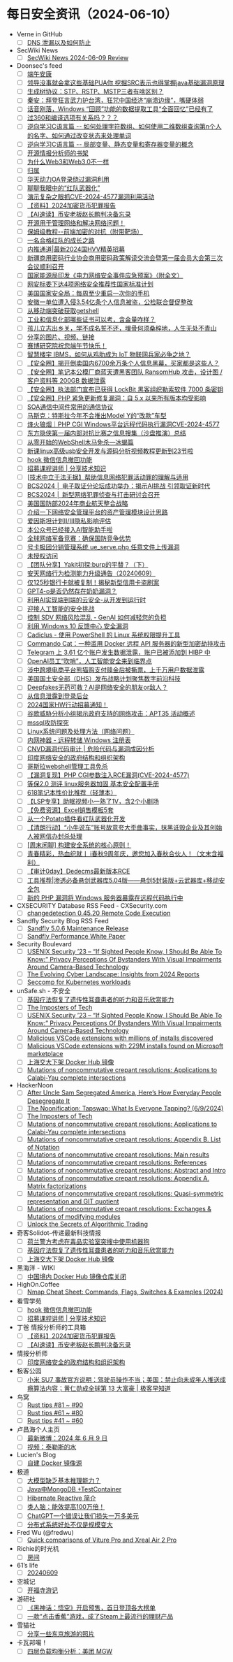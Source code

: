 # 每日安全资讯（2024-06-10）

- Verne in GitHub
  - [ ] [DNS 泄漏以及如何防止](https://einverne.github.io/post/2024/06/dns-leak.html)
- SecWiki News
  - [ ] [SecWiki News 2024-06-09 Review](http://www.sec-wiki.com/?2024-06-09)
- Doonsec's feed
  - [ ] [端午安康](https://mp.weixin.qq.com/s?__biz=MzAwMTU3NTcwMg==&mid=2650274349&idx=1&sn=9e645a717ac41ae0425406f353575713)
  - [ ] [领导没事就会拿这些基础PUA你 挖掘SRC表示也得掌握java基础漏洞原理](https://mp.weixin.qq.com/s?__biz=MzU4NDY3MTk2NQ==&mid=2247490351&idx=1&sn=c5ceca1f755c9c21421eee69828ea250)
  - [ ] [生成树协议：STP、RSTP、MSTP三者有啥区别？](https://mp.weixin.qq.com/s?__biz=MzIyMzIwNzAxMQ==&mid=2649458479&idx=1&sn=710c77fda7accfba7d708114233ba02f)
  - [ ] [秦安：拜登狂言武力护台湾，狂咒中国经济“崩溃边缘”，嘴硬体弱](https://mp.weixin.qq.com/s?__biz=MzA5MDg1MDUyMA==&mid=2650470385&idx=1&sn=9eaad5f7fa18575138ba57ce77d55f3f)
  - [ ] [话音刚落，Windows “回顾”功能的数据提取工具“全面回忆”已经有了](https://mp.weixin.qq.com/s?__biz=Mzg4Njc0Mjc3NQ==&mid=2247486103&idx=1&sn=15de38c7d259bdc77418618041001b29)
  - [ ] [过360和编译选项有关系吗？？？](https://mp.weixin.qq.com/s?__biz=Mzg5MDg3OTc0OA==&mid=2247487373&idx=1&sn=fa7f7b6f328646a67a6d4715dd75dc32)
  - [ ] [逆向学习C语言篇 -- 如何处理字符数组、如何使用二维数组查询第n个人的名字、如何通过改变状态来处理单词](https://mp.weixin.qq.com/s?__biz=MzA4MzgzNTU5MA==&mid=2652035045&idx=1&sn=d40fcd37d29712ac65f0500d1f738aeb)
  - [ ] [逆向学习C语言篇 -- 局部变量、静态变量和寄存器变量的概念](https://mp.weixin.qq.com/s?__biz=MzA4MzgzNTU5MA==&mid=2652035045&idx=2&sn=7bcf15003020f4c122d333e61bdd5fbe)
  - [ ] [开源情报分析师的书架](https://mp.weixin.qq.com/s?__biz=MzkwNzM0NzA5MA==&mid=2247498469&idx=1&sn=7be3fda76857c6356caee050d369483b)
  - [ ] [为什么Web3和Web3.0不一样](https://mp.weixin.qq.com/s?__biz=MzI1NjQxMzIzMw==&mid=2247492271&idx=1&sn=436bcdfaa2dc76b49e78bb6bd4b59902)
  - [ ] [归属](https://mp.weixin.qq.com/s?__biz=MzAwMjQ2NTQ4Mg==&mid=2247493687&idx=1&sn=7db2b1078e8a7df03ca679a7048c2fcf)
  - [ ] [华天动力OA登录绕过漏洞利用](https://mp.weixin.qq.com/s?__biz=MzkxNjQyMjcwMw==&mid=2247486306&idx=1&sn=b08a1e9e9c7cc7ec8c6f2a7e5f3a05b5)
  - [ ] [聊聊我眼中的“红队武器化”](https://mp.weixin.qq.com/s?__biz=MzkxNjQyMjcwMw==&mid=2247486306&idx=2&sn=a9399d47b8f25896d06384377e721e40)
  - [ ] [演示复杂之眼抓CVE-2024-4577漏洞利用活动](https://mp.weixin.qq.com/s?__biz=MzU3NDY1NTYyOQ==&mid=2247485945&idx=1&sn=b2ac1525b61300b215074426d8aabf41)
  - [ ] [【资料】2024加密货币犯罪报告](https://mp.weixin.qq.com/s?__biz=MzI2MTE0NTE3Mw==&mid=2651144266&idx=1&sn=c5aa6f7506cd1cbad276727548124499)
  - [ ] [【AI速读】币安老板赵长鹏判决备忘录](https://mp.weixin.qq.com/s?__biz=MzI2MTE0NTE3Mw==&mid=2651144266&idx=2&sn=e7276cec7798290f1c73d65132a6b1be)
  - [ ] [开源用于管理网络和解决网络问题！](https://mp.weixin.qq.com/s?__biz=MzU1NDg4MjY1Mg==&mid=2247488097&idx=1&sn=f1fbb1db0a27c63cdac2a3f175bf169a)
  - [ ] [保姆级教程--前端加密的对抗（附带靶场）](https://mp.weixin.qq.com/s?__biz=Mzg2ODYxMzY3OQ==&mid=2247512825&idx=1&sn=8329628a71d577c922dd8ff5f2bf2375)
  - [ ] [一名合格红队的成长之路](https://mp.weixin.qq.com/s?__biz=Mzg2ODYxMzY3OQ==&mid=2247512825&idx=2&sn=f9132278f847255f469e1982603745eb)
  - [ ] [内推通道|最新2024国HVV精英招募](https://mp.weixin.qq.com/s?__biz=Mzg2ODYxMzY3OQ==&mid=2247512825&idx=3&sn=3ecd0c41920ca28c163e626e554029fc)
  - [ ] [新疆商用密码行业协会商用密码政策解读交流会暨第一届会员大会第三次会议顺利召开](https://mp.weixin.qq.com/s?__biz=MzI5NTM4OTQ5Mg==&mid=2247624078&idx=1&sn=abe9e55cf3dd945120b5a13ad67e5da1)
  - [ ] [国家能源局印发《电力网络安全事件应急预案》（附全文）](https://mp.weixin.qq.com/s?__biz=MzI5NTM4OTQ5Mg==&mid=2247624078&idx=2&sn=9010efd8d93c28f860c587e8d988c7c7)
  - [ ] [网安标委下达4项网络安全推荐性国家标准计划](https://mp.weixin.qq.com/s?__biz=MzI5NTM4OTQ5Mg==&mid=2247624078&idx=3&sn=2816cda466f9793bf183033b68a7088e)
  - [ ] [美国国家安全局：每周至少重启一次你的手机](https://mp.weixin.qq.com/s?__biz=MzI5NTM4OTQ5Mg==&mid=2247624078&idx=4&sn=4fe3df74b2b81625136dc8e6bbd9b3a1)
  - [ ] [安徽一单位遭入侵3.54亿条个人信息被盗，公检联合督促整改](https://mp.weixin.qq.com/s?__biz=MzI5NTM4OTQ5Mg==&mid=2247624078&idx=5&sn=b789e2d4e43538317dec7a7e3c92eee7)
  - [ ] [从移动端突破获取getshell](https://mp.weixin.qq.com/s?__biz=MzIzMTIzNTM0MA==&mid=2247494905&idx=1&sn=b614b793b4364eb96a0df0e5afceae41)
  - [ ] [工业和信息化部哪些证书可以考，含金量咋样？](https://mp.weixin.qq.com/s?__biz=Mzg4MTg0MjQ5OA==&mid=2247485265&idx=1&sn=0d4c76d23232d9ac5494aaf34979e304)
  - [ ] [孩儿立志出乡关，学不成名誓不还，埋骨何须桑梓地，人生无处不青山](https://mp.weixin.qq.com/s?__biz=Mzg5NTU2NjA1Mw==&mid=2247491985&idx=1&sn=51da5672f4b62752784ff04074ac12a8)
  - [ ] [分享的图片、视频、链接](https://mp.weixin.qq.com/s?__biz=MzA3MTUxNzQxMQ==&mid=203220510&idx=1&sn=4f1c9fa4c0c102c4041a116154a63f24)
  - [ ] [赛博研究院祝您端午节快乐！](https://mp.weixin.qq.com/s?__biz=MzUzODYyMDIzNw==&mid=2247509482&idx=1&sn=d844d7e377981b233b04a2e44c8f02a2)
  - [ ] [智慧楼宇 IBMS，如何从鸡肋成为 IoT 物联网兵家必争之地？](https://mp.weixin.qq.com/s?__biz=MjM5OTA4MzA0MA==&mid=2454934215&idx=1&sn=3d529c801254be41590071d16d5c9b85)
  - [ ] [【安全圈】揭开倒卖国内6700余万条个人信息黑幕，买家都是这些人？](https://mp.weixin.qq.com/s?__biz=MzIzMzE4NDU1OQ==&mid=2652061378&idx=1&sn=4c6a1be2f3bca0a2d4c4378fec97b7f9)
  - [ ] [【安全圈】笔记本公模厂商蓝天遭黑客团队 RansomHub 攻击，设计图 / 客户资料等 200GB 数据泄露](https://mp.weixin.qq.com/s?__biz=MzIzMzE4NDU1OQ==&mid=2652061378&idx=2&sn=559282ac752ba15f9f8d9d682f332cb5)
  - [ ] [【安全圈】执法部门宣布已获得 LockBit 黑客组织勒索软件 7000 条密钥](https://mp.weixin.qq.com/s?__biz=MzIzMzE4NDU1OQ==&mid=2652061378&idx=3&sn=3879fb48e54089096fd8b73433cf3a7d)
  - [ ] [【安全圈】PHP 紧急更新修复漏洞：自 5.x 以来所有版本均受影响](https://mp.weixin.qq.com/s?__biz=MzIzMzE4NDU1OQ==&mid=2652061378&idx=4&sn=05e10a3fb0e9ee84074b0fadcd55f4e2)
  - [ ] [SOA通信中间件常用的通信协议](https://mp.weixin.qq.com/s?__biz=MzIzOTc2OTAxMg==&mid=2247538706&idx=1&sn=874b4cbf50c026963e1b81493eb7278d)
  - [ ] [马斯克：特斯拉今年不会推出Model Y的“改款”车型](https://mp.weixin.qq.com/s?__biz=MzIzOTc2OTAxMg==&mid=2247538706&idx=2&sn=824589e8f3a151906a8222dc0b80c79e)
  - [ ] [烽火狼烟｜PHP CGI Windows平台远程代码执行漏洞CVE-2024-4577](https://mp.weixin.qq.com/s?__biz=Mzg2NTkwODU3Ng==&mid=2247510074&idx=1&sn=057a581c007bd034d9e9f69e138fd89f)
  - [ ] [东方隐侠第一届内部对抗比赛之信息搜集（沙盘推演）总结](https://mp.weixin.qq.com/s?__biz=Mzg2NTkwODU3Ng==&mid=2247510074&idx=2&sn=1b6bb9dd8a6cd137c1fac644397e5b04)
  - [ ] [从零开始的WebShell木马免杀—冰蝎篇](https://mp.weixin.qq.com/s?__biz=MzIxMTg1ODAwNw==&mid=2247499887&idx=1&sn=ad0f17eee2b7da54b1bec3a6931f27a5)
  - [ ] [新课linux高级usb安全开发与源码分析视频教程更新到23节啦](https://mp.weixin.qq.com/s?__biz=MzkwOTE5MDY5NA==&mid=2247496563&idx=1&sn=4fd29a222c0ace34b3491f59dc9d8cb1)
  - [ ] [hook 微信信息撤回功能](https://mp.weixin.qq.com/s?__biz=MjM5NTc2MDYxMw==&mid=2458558552&idx=1&sn=33e11e49102c4a00ad49c2a54f9f1309)
  - [ ] [招募课程讲师 | 分享技术知识](https://mp.weixin.qq.com/s?__biz=MjM5NTc2MDYxMw==&mid=2458558552&idx=2&sn=058fd3e94f08fe3ab6a220a2608b3a00)
  - [ ] [[技术中立于法无据】帮助信息网络犯罪活动罪的理解与适用](https://mp.weixin.qq.com/s?__biz=MzI1NTI4OTE5OA==&mid=2247487408&idx=1&sn=3cbe2e306e15e344f15852e37d1fa987)
  - [ ] [BCS2024 │ 电子取证分论坛成功举办：揭示AI挑战 引领取证新时代](https://mp.weixin.qq.com/s?__biz=MzU0NDk0NTAwMw==&mid=2247611994&idx=1&sn=32ed9c96a0f74971fb6dbb3b3650519c)
  - [ ] [BCS2024 │ 新型网络犯罪侦查与打击研讨会召开](https://mp.weixin.qq.com/s?__biz=MzU0NDk0NTAwMw==&mid=2247611994&idx=2&sn=9b20fca44af8ab334ebcb59c3daaf204)
  - [ ] [美国国防部2024年商业航天整合战略](https://mp.weixin.qq.com/s?__biz=MzI1OTExNDY1NQ==&mid=2651613354&idx=1&sn=836164823d3239c364b09ea1f0868a3c)
  - [ ] [介绍一下网络安全管理平台的资产管理模块设计思路](https://mp.weixin.qq.com/s?__biz=MzI4NzA1Nzg5OA==&mid=2247485037&idx=1&sn=fb89ab829ea3ae16e8de4482da5e93be)
  - [ ] [爱因斯坦计划II/III隐私影响评估](https://mp.weixin.qq.com/s?__biz=MzA5MTYyMDQ0OQ==&mid=2247492744&idx=1&sn=ab81ca143be4be7ea5eacd98c44aa406)
  - [ ] [本公众号已经接入AI智能助手啦](https://mp.weixin.qq.com/s?__biz=Mzg4NDY4Mzk3Mw==&mid=2247485345&idx=1&sn=e601efc582d96d413ddf1fc2226619a2)
  - [ ] [全球网络军备竞赛：确保国防竞争优势](https://mp.weixin.qq.com/s?__biz=MzkzNDIzNDUxOQ==&mid=2247485524&idx=1&sn=ea84d3db9e5c9f2416626c2e365f83fe)
  - [ ] [号卡极团分销管理系统 ue_serve.php 任意文件上传漏洞](https://mp.weixin.qq.com/s?__biz=MzIzOTM2MzczNQ==&mid=2247484410&idx=1&sn=dc50a0b9f54794a9190c917f8c1215e9)
  - [ ] [未授权访问](https://mp.weixin.qq.com/s?__biz=MzU2NDY2OTU4Nw==&mid=2247514304&idx=1&sn=d8463435d0219595924e8aadc55eda9b)
  - [ ] [【团队分享】Yakit初探:burp的平替？（下）](https://mp.weixin.qq.com/s?__biz=MzIxNzY1MTc1OA==&mid=2247483890&idx=1&sn=75ec4ff718e7883a99576ccef7c6b8a0)
  - [ ] [安天网络行为检测能力升级通告（20240609）](https://mp.weixin.qq.com/s?__biz=MjM5MTA3Nzk4MQ==&mid=2650205808&idx=1&sn=fa26e6bb8b9d7ac75327c2986dbbc3e7)
  - [ ] [仅125秒银行卡就被复制！揭秘新型信用卡盗刷案](https://mp.weixin.qq.com/s?__biz=MzIxMDIwODM2MA==&mid=2653930047&idx=1&sn=375637daf429c12c9ae8872615412d1b)
  - [ ] [GPT4-o是否仍然存在奶奶漏洞？](https://mp.weixin.qq.com/s?__biz=Mzg2NzY0MzM3Ng==&mid=2247484001&idx=1&sn=793f3aef8dea039e92acf9d161c63e79)
  - [ ] [利用AI实现端到端的云安全-从开发到运行时](https://mp.weixin.qq.com/s?__biz=MzU2MDk1Nzg2MQ==&mid=2247609851&idx=1&sn=8fb8701f53e2e347429c4d821d98f5de)
  - [ ] [迎接人工智能的安全挑战](https://mp.weixin.qq.com/s?__biz=MzU2MDk1Nzg2MQ==&mid=2247609851&idx=2&sn=91f89b5ded0d5ddb572a4878e23596d9)
  - [ ] [控制 SDV 网络风险混乱 - GenAI 如何减轻您的负担](https://mp.weixin.qq.com/s?__biz=MzU2MDk1Nzg2MQ==&mid=2247609851&idx=3&sn=aef10b7cda30df7fd8abe7b392bb6528)
  - [ ] [利用 Windows 10 反馈中心 安全漏洞](https://mp.weixin.qq.com/s?__biz=MzAxMjYyMzkwOA==&mid=2247509115&idx=1&sn=f76eb72f49268dde370680b87452c476)
  - [ ] [Cadiclus - 使用 PowerShell 的 Linux 系统权限提升工具](https://mp.weixin.qq.com/s?__biz=MzAxMjYyMzkwOA==&mid=2247509115&idx=2&sn=42de79be02e4408926dc0b861dc641f1)
  - [ ] [Commando Cat：一种滥用 Docker 远程 API 服务器的新型加密劫持攻击](https://mp.weixin.qq.com/s?__biz=MzAxMjYyMzkwOA==&mid=2247509115&idx=3&sn=7c706d1847a3c53915bb719c127390bb)
  - [ ] [Telegram 上 3.61 亿个账户发生数据泄露，账户已被添加到 HIBP 中](https://mp.weixin.qq.com/s?__biz=MzkwMTQyODI4Ng==&mid=2247492507&idx=1&sn=11cc6c9fb682c01ce65c19ec22bb79a8)
  - [ ] [OpenAI员工“吹哨”，人工智能安全来到临界点](https://mp.weixin.qq.com/s?__biz=MzkwMTQyODI4Ng==&mid=2247492507&idx=2&sn=b9f674025ca7e028753d5d9cd69bc1f5)
  - [ ] [涉中跨境电商平台熊猫购支付赎金后被撕票，上千万用户数据泄露](https://mp.weixin.qq.com/s?__biz=MzkwMTQyODI4Ng==&mid=2247492507&idx=3&sn=e3ac2d791d58f96588244509462c99cf)
  - [ ] [美国国土安全部（DHS）发布战略计划聚焦数字前沿科技](https://mp.weixin.qq.com/s?__biz=Mzg4MDU0NTQ4Mw==&mid=2247519869&idx=1&sn=a6020aabfe37e07739feadee25f41814)
  - [ ] [Deepfakes无药可救？AI是网络安全的朋友or敌人？](https://mp.weixin.qq.com/s?__biz=Mzg4MDU0NTQ4Mw==&mid=2247519869&idx=2&sn=ba88f38d3cd2bd0f30194ef40a9d7fce)
  - [ ] [从信息泄露到登录后台](https://mp.weixin.qq.com/s?__biz=MzUyODkwNDIyMg==&mid=2247540821&idx=1&sn=b5923419a913d2a034c187262eb14407)
  - [ ] [2024国家HW行动招募通知！](https://mp.weixin.qq.com/s?__biz=MzI4NTcxMjQ1MA==&mid=2247610585&idx=2&sn=9364bed355b22c8a6a7aa80003e1cb4c)
  - [ ] [谷歌威胁分析小组揭示政府支持的网络攻击：APT35 活动概述](https://mp.weixin.qq.com/s?__biz=Mzg3OTYxODQxNg==&mid=2247484428&idx=1&sn=1191e7d2e21752fea2a55df658c6b6b1)
  - [ ] [mssql攻防探究](https://mp.weixin.qq.com/s?__biz=MzI4NTcxMjQ1MA==&mid=2247610585&idx=1&sn=bd56b71c8c7c19b0a3d9a0760d688e2f)
  - [ ] [Linux系统问题及处理方法（网络问题）](https://mp.weixin.qq.com/s?__biz=MzA4NTY4MjAyMQ==&mid=2447899059&idx=1&sn=c5f2fcb53f5d2e304d4dcc747a273f66)
  - [ ] [内网神器 - 远程转储 Windows 注册表](https://mp.weixin.qq.com/s?__biz=Mzg2NTk4MTE1MQ==&mid=2247485064&idx=1&sn=126c9b9b8ce22d804a17aa9dd87d650c)
  - [ ] [CNVD漏洞代码审计 | 危险代码与漏洞成因分析](https://mp.weixin.qq.com/s?__biz=MzkzMzE5OTQzMA==&mid=2247484578&idx=1&sn=14d1fbc9a20af09a7b469a6966d4c2ee)
  - [ ] [印度网络安全的政府结构和组织架构](https://mp.weixin.qq.com/s?__biz=MzA3Mjc1MTkwOA==&mid=2650551125&idx=1&sn=38b6fe20041dc72c749764b699441797)
  - [ ] [哥斯拉webshell管理工具免杀](https://mp.weixin.qq.com/s?__biz=MzAwMjA5OTY5Ng==&mid=2247522670&idx=1&sn=ad39276ca69061c33785d98a6c982157)
  - [ ] [【漏洞复现】PHP CGI参数注入RCE漏洞(CVE-2024-4577)](https://mp.weixin.qq.com/s?__biz=MzU5MTc1NTE0Ng==&mid=2247485381&idx=1&sn=38e0fbe548073a19b093911895e96d30)
  - [ ] [等保2.0 测评 linux服务器加固 基本安全配置手册](https://mp.weixin.qq.com/s?__biz=MzA5MzYzMzkzNg==&mid=2650953049&idx=1&sn=8d82926136d6bae2a00866aaeaf31c6b)
  - [ ] [618笔记本性价比推荐（轻薄本）](https://mp.weixin.qq.com/s?__biz=MzA5MzYzMzkzNg==&mid=2650953049&idx=2&sn=27530de2f120f482eb3b27d4d564e3e5)
  - [ ] [【LSP专享】助眠视频小一熟了1V，含2个小剧场](https://mp.weixin.qq.com/s?__biz=MzA5MzYzMzkzNg==&mid=2650953049&idx=3&sn=5e92306dc459748458ceb99a016d6f5d)
  - [ ] [【免费资源】Excel销售模板5套](https://mp.weixin.qq.com/s?__biz=MzA5MzYzMzkzNg==&mid=2650953049&idx=4&sn=31b21b381caa24a55214a49948c12e07)
  - [ ] [从一个Potato插件看红队武器化开发](https://mp.weixin.qq.com/s?__biz=MzkyMDUzMzY1MA==&mid=2247498800&idx=1&sn=b66006fba6546b2c56c1f86941503f20)
  - [ ] [【清朗行动】“小牛说车”账号故意夸大歪曲事实，抹黑诋毁企业及其创始人被网信办封杀处理](https://mp.weixin.qq.com/s?__biz=MzU1Mjk3MDY1OA==&mid=2247514095&idx=1&sn=9eba20e56ccb233a0e428bc71f192c6a)
  - [ ] [[周末闲聊] 构建安全系统的核心原则！](https://mp.weixin.qq.com/s?__biz=MzkyMDY4MTc2Ng==&mid=2247483819&idx=1&sn=396038adb277681e71a9ac6a9e821798)
  - [ ] [青春精彩，热血织就丨 i春秋9周年庆，邀您加入春秋合伙人！（文末含福利）](https://mp.weixin.qq.com/s?__biz=MzUzNTkyODI0OA==&mid=2247526981&idx=1&sn=d67b51284983446a74043dc121fe37df)
  - [ ] [【审计0day】Dedecms最新版本RCE](https://mp.weixin.qq.com/s?__biz=MzU0MTc2NTExNg==&mid=2247490423&idx=1&sn=f4347badbcfb08ce8aff7a1d232decb2)
  - [ ] [工具推荐|渗透必备悬剑武器库5.04版——悬剑5封装版+云武器库+移动安全包](https://mp.weixin.qq.com/s?__biz=MzkzNjQwOTc4MQ==&mid=2247489540&idx=1&sn=e9faf2e09d594f3107062a1ffff1e314)
  - [ ] [新的 PHP 漏洞将 Windows 服务器暴露在远程代码执行中](https://mp.weixin.qq.com/s?__biz=Mzg4NTg5MDQ0OA==&mid=2247486356&idx=1&sn=00ea2fec805b4c246008a55918fc1845)
- CXSECURITY Database RSS Feed - CXSecurity.com
  - [ ] [changedetection 0.45.20 Remote Code Execution](https://cxsecurity.com/issue/WLB-2024060026)
- Sandfly Security Blog RSS Feed
  - [ ] [Sandfly 5.0.6 Maintenance Release](https://sandflysecurity.com/about-us/news/sandfly-5-0-6-maintenance-release)
  - [ ] [Sandfly Performance White Paper](https://sandflysecurity.com/blog/sandfly-performance-white-paper)
- Security Boulevard
  - [ ] [USENIX Security ’23 – “If Sighted People Know, I Should Be Able To Know:” Privacy Perceptions Of Bystanders With Visual Impairments Around Camera-Based Technology](https://securityboulevard.com/2024/06/usenix-security-23-if-sighted-people-know-i-should-be-able-to-know-privacy-perceptions-of-bystanders-with-visual-impairments-around-camera-based-technology-2/)
  - [ ] [The Evolving Cyber Landscape: Insights from 2024 Reports](https://securityboulevard.com/2024/06/the-evolving-cyber-landscape-insights-from-2024-reports/)
  - [ ] [Seccomp for Kubernetes workloads](https://securityboulevard.com/2024/06/seccomp-for-kubernetes-workloads/)
- unSafe.sh - 不安全
  - [ ] [基因疗法恢复了遗传性耳聋患者的听力和音乐欣赏能力](https://buaq.net/go-244221.html)
  - [ ] [The Imposters of Tech](https://buaq.net/go-244230.html)
  - [ ] [USENIX Security ’23 – “If Sighted People Know, I Should Be Able To Know:” Privacy Perceptions Of Bystanders With Visual Impairments Around Camera-Based Technology](https://buaq.net/go-244238.html)
  - [ ] [Malicious VSCode extensions with millions of installs discovered](https://buaq.net/go-244224.html)
  - [ ] [Malicious VSCode extensions with 229M installs found on Microsoft marketplace](https://buaq.net/go-244225.html)
  - [ ] [上海交大下架 Docker Hub 镜像](https://buaq.net/go-244222.html)
  - [ ] [Mutations of noncommutative crepant resolutions:  Applications to Calabi-Yau complete intersections](https://buaq.net/go-244231.html)
- HackerNoon
  - [ ] [After Uncle Sam Segregated America, Here’s How Everyday People Desegregate It](https://hackernoon.com/after-uncle-sam-segregated-america-heres-how-everyday-people-desegregate-it?source=rss)
  - [ ] [The Noonification: Tapswap: What Is Everyone Tapping? (6/9/2024)](https://hackernoon.com/6-9-2024-noonification?source=rss)
  - [ ] [The Imposters of Tech](https://hackernoon.com/the-imposters-of-tech?source=rss)
  - [ ] [Mutations of noncommutative crepant resolutions:  Applications to Calabi-Yau complete intersections](https://hackernoon.com/mutations-of-noncommutative-crepant-resolutions-applications-to-calabi-yau-complete-intersections?source=rss)
  - [ ] [Mutations of noncommutative crepant resolutions: Appendix B. List of Notation](https://hackernoon.com/mutations-of-noncommutative-crepant-resolutions-appendix-b-list-of-notation?source=rss)
  - [ ] [Mutations of noncommutative crepant resolutions: Main results](https://hackernoon.com/mutations-of-noncommutative-crepant-resolutions-main-results?source=rss)
  - [ ] [Mutations of noncommutative crepant resolutions: References](https://hackernoon.com/mutations-of-noncommutative-crepant-resolutions-references?source=rss)
  - [ ] [Mutations of noncommutative crepant resolutions: Abstract and Intro](https://hackernoon.com/mutations-of-noncommutative-crepant-resolutions-abstract-and-intro?source=rss)
  - [ ] [Mutations of noncommutative crepant resolutions: Appendix A. Matrix factorizations](https://hackernoon.com/mutations-of-noncommutative-crepant-resolutions-appendix-a-matrix-factorizations?source=rss)
  - [ ] [Mutations of noncommutative crepant resolutions: Quasi-symmetric representation and GIT quotient](https://hackernoon.com/mutations-of-noncommutative-crepant-resolutions-quasi-symmetric-representation-and-git-quotient?source=rss)
  - [ ] [Mutations of noncommutative crepant resolutions: Exchanges & Mutations of modifying modules](https://hackernoon.com/mutations-of-noncommutative-crepant-resolutions-exchanges-and-mutations-of-modifying-modules?source=rss)
  - [ ] [Unlock the Secrets of Algorithmic Trading](https://hackernoon.com/unlock-the-secrets-of-algorithmic-trading?source=rss)
- 奇客Solidot–传递最新科技情报
  - [ ] [荷兰警方考虑在毒品实验室突搜中使用机器狗](https://www.solidot.org/story?sid=78394)
  - [ ] [基因疗法恢复了遗传性耳聋患者的听力和音乐欣赏能力](https://www.solidot.org/story?sid=78393)
  - [ ] [上海交大下架 Docker Hub 镜像](https://www.solidot.org/story?sid=78392)
- 黑海洋 - WIKI
  - [ ] [中国境内 Docker Hub 镜像仓库关闭](https://blog.upx8.com/4207)
- HighOn.Coffee
  - [ ] [Nmap Cheat Sheet: Commands, Flags, Switches & Examples (2024)](https://highon.coffee/blog/nmap-cheat-sheet/)
- 看雪学苑
  - [ ] [hook 微信信息撤回功能](https://mp.weixin.qq.com/s?__biz=MjM5NTc2MDYxMw==&mid=2458558552&idx=1&sn=33e11e49102c4a00ad49c2a54f9f1309&chksm=b18d90d286fa19c4c251d1e9e46defff1fd3a17323a28af9be550b163d8f8c989dc92f69eaac&scene=58&subscene=0#rd)
  - [ ] [招募课程讲师 | 分享技术知识](https://mp.weixin.qq.com/s?__biz=MjM5NTc2MDYxMw==&mid=2458558552&idx=2&sn=058fd3e94f08fe3ab6a220a2608b3a00&chksm=b18d90d286fa19c46587ad87275ecd332c8f589d3bff598a7d0a925fc85901d2c900bad0265f&scene=58&subscene=0#rd)
- 丁爸 情报分析师的工具箱
  - [ ] [【资料】2024加密货币犯罪报告](https://mp.weixin.qq.com/s?__biz=MzI2MTE0NTE3Mw==&mid=2651144266&idx=1&sn=c5aa6f7506cd1cbad276727548124499&chksm=f1af3770c6d8be668d001a92230246a03720eec92b751c6365dfc3d7d171e32f10822e029389&scene=58&subscene=0#rd)
  - [ ] [【AI速读】币安老板赵长鹏判决备忘录](https://mp.weixin.qq.com/s?__biz=MzI2MTE0NTE3Mw==&mid=2651144266&idx=2&sn=e7276cec7798290f1c73d65132a6b1be&chksm=f1af3770c6d8be66e5efceffd2f7b021608a82c085f78e6fb7d85b4e830df7e900b6efa60445&scene=58&subscene=0#rd)
- 情报分析师
  - [ ] [印度网络安全的政府结构和组织架构](https://mp.weixin.qq.com/s?__biz=MzA3Mjc1MTkwOA==&mid=2650551125&idx=1&sn=38b6fe20041dc72c749764b699441797&chksm=87111d1eb066940873757faa0eeeb765652667a911fd1faf0bcd6940bf27377ebab370af434f&scene=58&subscene=0#rd)
- 极客公园
  - [ ] [小米 SU7 事故官方说明：驾驶员操作不当；美国：禁止向未成年人推送成瘾算法内容；黄仁勋成全球第 13 大富豪 | 极客早知道](https://mp.weixin.qq.com/s?__biz=MTMwNDMwODQ0MQ==&mid=2653043513&idx=1&sn=f753a582837f66b5558f674d4228e84b&chksm=7e57468f4920cf9942ccb9fe9851771a644e9763fb9afdd5c325ab94d680c6793e82be176f58&scene=58&subscene=0#rd)
- 鸟窝
  - [ ] [Rust tips #81 ~ #90](https://colobu.com/2024/06/09/rust-tips-81-90/)
  - [ ] [Rust tips #61 ~ #80](https://colobu.com/2024/06/09/rust-tips-61-80/)
  - [ ] [Rust tips #41 ~ #60](https://colobu.com/2024/06/09/rust-tips-41-60/)
- 卢昌海个人主页
  - [ ] [最新微博：2024 年 6 月 9 日](https://www.changhai.org/articles/miscellaneous/blog/202406.php#latest)
  - [ ] [视频：泰勒斯的水](https://www.youtube.com/watch?v=wxaULnttT-s)
- Lucien's Blog
  - [ ] [自建 Docker 镜像源](https://blog.lucien.ink/archives/547/)
- 极道
  - [ ] [大模型缺乏基本推理能力？](https://www.jdon.com/74061.html)
  - [ ] [Java中MongoDB +TestContainer](https://www.jdon.com/74060.html)
  - [ ] [Hibernate Reactive 简介](https://www.jdon.com/74059.html)
  - [ ] [类人脑：能效提高100万倍！](https://www.jdon.com/74058.html)
  - [ ] [ChatGPT一个错误让我们损失一万多美元](https://www.jdon.com/74057.html)
  - [ ] [分布式系统好处不仅是规模变大](https://www.jdon.com/74056.html)
- Fred Wu (@fredwu)
  - [ ] [Quick comparisons of Viture Pro and Xreal Air 2 Pro](http://persumi.com/u/fredwu/gadgets/e/reviews/p/quick-comparisons-of-viture-pro-and-xreal-air-2-pro)
- Richie的时光机
  - [ ] [房间](https://riichiie.net/2024/06/09/room/)
- 61’s life
  - [ ] [20240609](http://61.life/2024/0609)
- 空城记
  - [ ] [开福寺游记](https://shinekid.com/2024/06/travel-notes-on-kaifu-temple/)
- 游研社
  - [ ] [《黑神话：悟空》开启预售，首日登顶各大榜单](https://www.yystv.cn/p/11823)
  - [ ] [一款“点击香蕉”游戏，成了Steam上最流行的理财产品](https://www.yystv.cn/p/11822)
- 雪猫社
  - [ ] [分享一些东京旅游的照片](https://www.yukicat.net/3088/)
- 卡瓦邦噶！
  - [ ] [四层负载均衡分析：美团 MGW](https://www.kawabangga.com/posts/6240)
